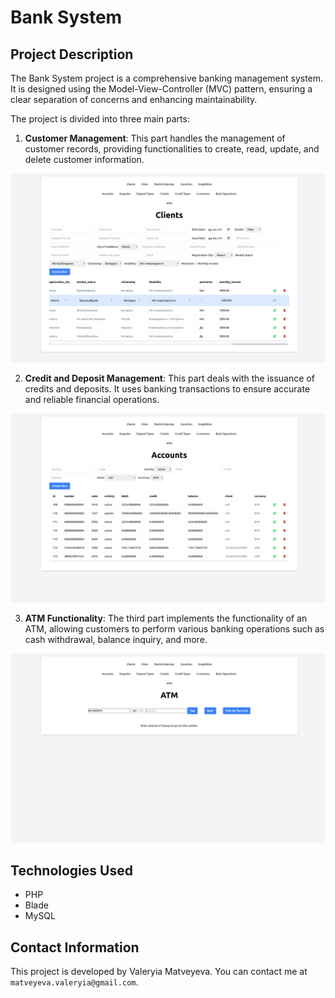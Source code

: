 # Bank System

## Project Description
The Bank System project is a comprehensive banking management system. It is designed using the Model-View-Controller (MVC) pattern, ensuring a clear separation of concerns and enhancing maintainability.

The project is divided into three main parts:

1. **Customer Management**: This part handles the management of customer records, providing functionalities to create, read, update, and delete customer information.

![Alt text](./img/screen1.png "Screen 1")

2. **Credit and Deposit Management**: This part deals with the issuance of credits and deposits. It uses banking transactions to ensure accurate and reliable financial operations.

![Alt text](./img/screen2.png "Screen 2")

3. **ATM Functionality**: The third part implements the functionality of an ATM, allowing customers to perform various banking operations such as cash withdrawal, balance inquiry, and more.

![Alt text](./img/screen3.png "Screen 3")

## Technologies Used

- PHP
- Blade
- MySQL

## Contact Information

This project is developed by Valeryia Matveyeva. You can contact me at `matveyeva.valeryia@gmail.com`.